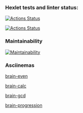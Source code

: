 ### Hexlet tests and linter status:
[![Actions Status](https://github.com/juliastetskaya/python-project-lvl1/workflows/hexlet-check/badge.svg)](https://github.com/juliastetskaya/python-project-lvl1/actions/workflows/hexlet-check.yml)

[![Actions Status](https://github.com/juliastetskaya/python-project-lvl1/actions/workflows/pyci.yml/badge.svg)](https://github.com/juliastetskaya/python-project-lvl1/actions/workflows/pyci.yml)

### Maintainability
[![Maintainability](https://api.codeclimate.com/v1/badges/a99a88d28ad37a79dbf6/maintainability)](https://codeclimate.com/github/codeclimate/codeclimate/maintainability)


### Asciinemas
[brain-even](https://asciinema.org/a/lKL8pD9tSXiL31LwIab2ow6Jx)


[brain-calc](https://asciinema.org/a/6S6MYIQs0S7AfeXJ5DlaZhsLb)


[brain-gcd](https://asciinema.org/a/KEqdpGx03YYJ00aJZpNj4xtah)


[brain-progression](https://asciinema.org/a/LehjtsXP4Qdz61AikOf64YhEN)
